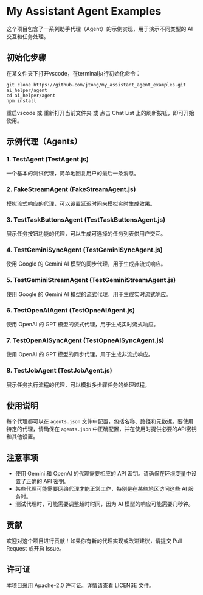 # My Assistant Agent Examples

这个项目包含了一系列助手代理（Agent）的示例实现，用于演示不同类型的 AI 交互和任务处理。

## 初始化步骤

在某文件夹下打开vscode，在terminal执行初始化命令：

```
git clone https://github.com/jtong/my_assistant_agent_examples.git ai_helper/agent
cd ai_helper/agent
npm install
```

重启vscode 或 重新打开当前文件夹 或 点击 Chat List 上的刷新按钮，即可开始使用。

## 示例代理（Agents）

### 1. TestAgent (TestAgent.js)
一个基本的测试代理，简单地回复用户的最后一条消息。

### 2. FakeStreamAgent (FakeStreamAgent.js)
模拟流式响应的代理，可以设置延迟时间来模拟实时生成效果。

### 3. TestTaskButtonsAgent (TestTaskButtonsAgent.js)
展示任务按钮功能的代理，可以生成可选择的任务列表供用户交互。

### 4. TestGeminiSyncAgent (TestGeminiSyncAgent.js)
使用 Google 的 Gemini AI 模型的同步代理，用于生成非流式响应。

### 5. TestGeminiStreamAgent (TestGeminiStreamAgent.js)
使用 Google 的 Gemini AI 模型的流式代理，用于生成实时流式响应。

### 6. TestOpenAIAgent (TestOpneAIAgent.js)
使用 OpenAI 的 GPT 模型的流式代理，用于生成实时流式响应。

### 7. TestOpenAISyncAgent (TestOpneAISyncAgent.js)
使用 OpenAI 的 GPT 模型的同步代理，用于生成非流式响应。

### 8. TestJobAgent (TestJobAgent.js)
展示任务执行流程的代理，可以模拟多步骤任务的处理过程。

## 使用说明

每个代理都可以在 `agents.json` 文件中配置，包括名称、路径和元数据。要使用特定的代理，请确保在 `agents.json` 中正确配置，并在使用时提供必要的API密钥和其他设置。

## 注意事项

- 使用 Gemini 和 OpenAI 的代理需要相应的 API 密钥。请确保在环境变量中设置了正确的 API 密钥。
- 某些代理可能需要网络代理才能正常工作，特别是在某些地区访问这些 AI 服务时。
- 测试代理时，可能需要调整超时时间，因为 AI 模型的响应可能需要几秒钟。

## 贡献

欢迎对这个项目进行贡献！如果你有新的代理实现或改进建议，请提交 Pull Request 或开启 Issue。

## 许可证

本项目采用 Apache-2.0 许可证。详情请查看 LICENSE 文件。
